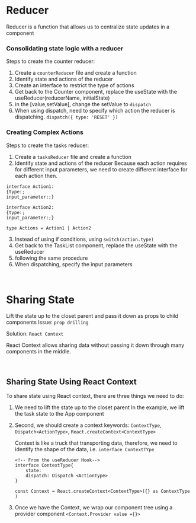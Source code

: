 # Reducer

Reducer is a function that allows us to centralize state updates in a component

### Consolidating state logic with a reducer
Steps to create the counter reducer:
1. Create a `counterReducer` file and create a function
2. Identify state and actions of the reducer
3. Create an interface to restrict the type of actions
4. Get back to the Counter component, replace the useState with the useReducer(reducerName, initialState)
5. in the  [value,setValue], change the setValue to `dispatch`
6. When using dispatch, need to specify which action the reducer is dispatching. `dispatch({ type: 'RESET' })`

 ### Creating Complex Actions
 
 Steps to create the tasks reducer:
 1. Create a `tasksReducer` file and create a function
 2. Identify state and actions of the reducer
 Because each action requires for different input parameters, we need to create different interface for each action then.
 ```
 interface Action1:
 {type:;
 input_parameter:;}

 interface Action2:
 {type:;
 input_parameter:;}

 type Actions = Action1 | Action2 
 ```
 3. Instead of using if conditions, using `switch(action.type)`
 4. Get back to the TaskList component, replace the useState with the useReducer
 5. following the same procedure
 6. When dispatching, specify the input parameters

<br>

# Sharing State

Lift the state up to the closet parent and pass it down as props to child components
Issue: `prop drilling`

Solution: `React Context`

React Context allows sharing data without passing it down through many components in the middle.

<br>

## Sharing State Using React Context

To share state using React context, there are three things we need to do:
1. We need to lift the state up to the closet parent
    In the example, we lift the task state to the App component
2. Second, we should create a context
    keywords: `ContextType`, `Dispatch<ActionType>`, `React.createContext<ContextType>`

    Context is like a truck that transporting data, therefore, we need to identify the shape of the data, i.e. `interface ContextTYpe`
    
    ```
    <!-- From the useReducer Hook-->
    interface ContextType{
        state:
        dispatch: Dispatch <ActionType>
    }

    const Context = React.createContext<ContextType>({} as ContextType )
    ```

3. Once we have the Context, we wrap our component tree using a provider component `<Context.Provider value ={}>`